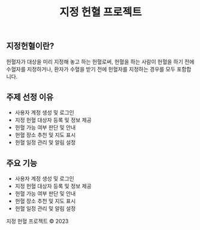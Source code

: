 <!DOCTYPE html>
<html lang="ko">
<head>
    <meta charset="UTF-8">
    <link rel="stylesheet" href="styles.css">
</head>
<body>
    <header>
        <h1>지정 헌혈 프로젝트</h1>
    </header>
    <main>
        <section>
            <h2>지정헌혈이란?</h2>
            <p>헌혈자가 대상을 미리 지정해 놓고 하는 헌혈로써, 헌혈을 하는 사람이 헌혈을 하기 전에 수혈자를 지정하거나, 환자가 수혈을 받기 전에 헌혈자를 지정하는 경우를 모두 포함합니다.</p>
        </section>
        <section>
            <h2>주제 선정 이유</h2>
            <ul>
                <li>사용자 계정 생성 및 로그인</li>
                <li>지정 헌혈 대상자 등록 및 정보 제공</li>
                <li>헌혈 가능 여부 판단 및 안내</li>
                <li>헌혈 장소 추천 및 지도 표시</li>
                <li>헌혈 일정 관리 및 알림 설정</li>
            </ul>
        </section>
      <section>
            <h2>주요 기능</h2>
            <ul>
                <li>사용자 계정 생성 및 로그인</li>
                <li>지정 헌혈 대상자 등록 및 정보 제공</li>
                <li>헌혈 가능 여부 판단 및 안내</li>
                <li>헌혈 장소 추천 및 지도 표시</li>
                <li>헌혈 일정 관리 및 알림 설정</li>
            </ul>
        </section>
    </main>
    <footer>
        <p>지정 헌혈 프로젝트 © 2023</p>
    </footer>
</body>
</html>
